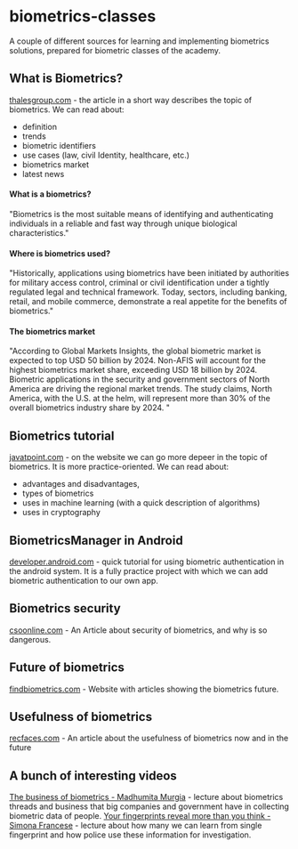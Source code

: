 # biometrics-classes
A couple of different sources for learning and implementing biometrics solutions, prepared for biometric classes of the academy.

## What is Biometrics? 
[thalesgroup.com](https://www.thalesgroup.com/en/markets/digital-identity-and-security/government/inspired/biometrics) - the article in a short way describes the topic of biometrics. We can read about:
- definition
- trends
- biometric identifiers
- use cases (law, civil Identity, healthcare, etc.)
- biometrics market
- latest news

#### What is a biometrics?
"Biometrics is the most suitable means of identifying and authenticating individuals in a reliable and fast way through unique biological characteristics."

#### Where is biometrics used?
"Historically, applications using biometrics have been initiated by authorities for military access control, criminal or civil identification under a tightly regulated legal and technical framework. Today, sectors, including banking, retail, and mobile commerce, demonstrate a real appetite for the benefits of biometrics."

#### The biometrics market
"According to Global Markets Insights, the global biometric market is expected to top USD 50 billion by 2024. Non-AFIS will account for the highest biometrics market share, exceeding USD 18 billion by 2024. Biometric applications in the security and government sectors of North America are driving the regional market trends. The study claims, North America, with the U.S. at the helm, will represent more than 30% of the overall biometrics industry share by 2024. "

## Biometrics tutorial
[javatpoint.com](https://www.javatpoint.com/biometrics-tutorial) - on the website we can go more depeer in the topic of biometrics. It is more practice-oriented. We can read about: 
- advantages and disadvantages, 
- types of biometrics
- uses in machine learning (with a quick description of algorithms)
- uses in cryptography

## BiometricsManager in Android
[developer.android.com](https://developer.android.com/training/sign-in/biometric-auth) - quick tutorial for using biometric authentication in the android system. It is a fully practice project with which we can add biometric authentication to our own app.

## Biometrics security
[csoonline.com](https://www.csoonline.com/article/3339565/what-is-biometrics-and-why-collecting-biometric-data-is-risky.html) - An Article about security of biometrics, and why is so dangerous.

## Future of biometrics
[findbiometrics.com](https://findbiometrics.com/featured-articles/) - Website with articles showing the biometrics future.

## Usefulness of biometrics
[recfaces.com](https://recfaces.com/articles/biometric-trends) - An article about the usefulness of biometrics now and in the future

## A bunch of interesting videos
[The business of biometrics - Madhumita Murgia](https://www.youtube.com/watch?v=w2l8HIhDy_s) - lecture about biometrics threads and business that big companies and government have in collecting biometric data of people.
[Your fingerprints reveal more than you think - Simona Francese](https://www.youtube.com/watch?v=0DHywidLX6A) - lecture about how many we can learn from single fingerprint and how police use these information for investigation.
